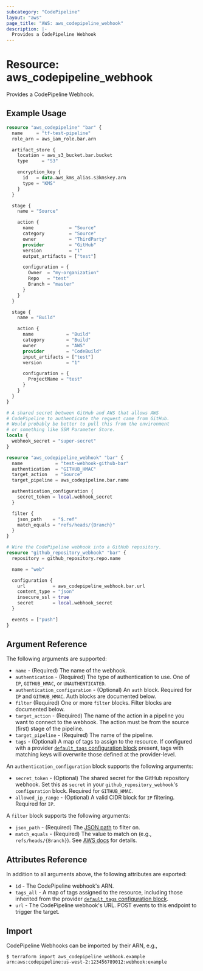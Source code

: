 ```yaml
---
subcategory: "CodePipeline"
layout: "aws"
page_title: "AWS: aws_codepipeline_webhook"
description: |-
  Provides a CodePipeline Webhook
---
```


# Resource: aws_codepipeline_webhook

Provides a CodePipeline Webhook.

## Example Usage

```terraform
resource "aws_codepipeline" "bar" {
  name     = "tf-test-pipeline"
  role_arn = aws_iam_role.bar.arn

  artifact_store {
    location = aws_s3_bucket.bar.bucket
    type     = "S3"

    encryption_key {
      id   = data.aws_kms_alias.s3kmskey.arn
      type = "KMS"
    }
  }

  stage {
    name = "Source"

    action {
      name             = "Source"
      category         = "Source"
      owner            = "ThirdParty"
      provider         = "GitHub"
      version          = "1"
      output_artifacts = ["test"]

      configuration = {
        Owner  = "my-organization"
        Repo   = "test"
        Branch = "master"
      }
    }
  }

  stage {
    name = "Build"

    action {
      name            = "Build"
      category        = "Build"
      owner           = "AWS"
      provider        = "CodeBuild"
      input_artifacts = ["test"]
      version         = "1"

      configuration = {
        ProjectName = "test"
      }
    }
  }
}

# A shared secret between GitHub and AWS that allows AWS
# CodePipeline to authenticate the request came from GitHub.
# Would probably be better to pull this from the environment
# or something like SSM Parameter Store.
locals {
  webhook_secret = "super-secret"
}

resource "aws_codepipeline_webhook" "bar" {
  name            = "test-webhook-github-bar"
  authentication  = "GITHUB_HMAC"
  target_action   = "Source"
  target_pipeline = aws_codepipeline.bar.name

  authentication_configuration {
    secret_token = local.webhook_secret
  }

  filter {
    json_path    = "$.ref"
    match_equals = "refs/heads/{Branch}"
  }
}

# Wire the CodePipeline webhook into a GitHub repository.
resource "github_repository_webhook" "bar" {
  repository = github_repository.repo.name

  name = "web"

  configuration {
    url          = aws_codepipeline_webhook.bar.url
    content_type = "json"
    insecure_ssl = true
    secret       = local.webhook_secret
  }

  events = ["push"]
}
```

## Argument Reference

The following arguments are supported:

* `name` - (Required) The name of the webhook.
* `authentication` - (Required) The type of authentication  to use. One of `IP`, `GITHUB_HMAC`, or `UNAUTHENTICATED`.
* `authentication_configuration` - (Optional) An `auth` block. Required for `IP` and `GITHUB_HMAC`. Auth blocks are documented below.
* `filter` (Required) One or more `filter` blocks. Filter blocks are documented below.
* `target_action` - (Required) The name of the action in a pipeline you want to connect to the webhook. The action must be from the source (first) stage of the pipeline.
* `target_pipeline` - (Required) The name of the pipeline.
* `tags` - (Optional) A map of tags to assign to the resource. If configured with a provider [`default_tags` configuration block](/docs/providers/aws/index.html#default_tags-configuration-block) present, tags with matching keys will overwrite those defined at the provider-level.

An `authentication_configuration` block supports the following arguments:

* `secret_token` - (Optional) The shared secret for the GitHub repository webhook. Set this as `secret` in your `github_repository_webhook`'s `configuration` block. Required for `GITHUB_HMAC`.
* `allowed_ip_range` - (Optional) A valid CIDR block for `IP` filtering. Required for `IP`.

A `filter` block supports the following arguments:

* `json_path` - (Required) The [JSON path](https://github.com/json-path/JsonPath) to filter on.
* `match_equals` - (Required) The value to match on (e.g., `refs/heads/{Branch}`). See [AWS docs](https://docs.aws.amazon.com/codepipeline/latest/APIReference/API_WebhookFilterRule.html) for details.

## Attributes Reference

In addition to all arguments above, the following attributes are exported:

* `id` - The CodePipeline webhook's ARN.
* `tags_all` - A map of tags assigned to the resource, including those inherited from the provider [`default_tags` configuration block](/docs/providers/aws/index.html#default_tags-configuration-block).
* `url` - The CodePipeline webhook's URL. POST events to this endpoint to trigger the target.

## Import

CodePipeline Webhooks can be imported by their ARN, e.g.,

```
$ terraform import aws_codepipeline_webhook.example arn:aws:codepipeline:us-west-2:123456789012:webhook:example
```

